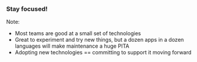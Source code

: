 <!-- .slide: class="has-background-image" data-background-image="resources/doug.jpg" data-background-position="center top" data-background-size="cover" -->

### Stay focused!

Note:

- Most teams are good at a small set of technologies
- Great to experiment and try new things, but a dozen apps in a dozen languages will make maintenance a huge PITA
- Adopting new technologies == committing to support it moving forward
